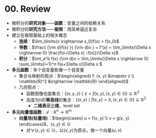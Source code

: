 # 00. Review

* 微积分的**研究对象**——**函数**：变量之间的依赖关系
* 微积分的**研究方法**——**极限**：用简单逼近复杂
* 建立在极限基础上的相关概念
  * **连续**：$\lim_\limits{x \rightarrow x_0}f(x) = f(x_0)$
  * **导数**：$\frac{ {\rm d}f(x) }{ {\rm d}x } = f'(x) = \lim_\limits{\Delta x \rightarrow 0} \frac{f(x+\Delta x) -f(x)}{\Delta x}$
  * **积分**：$\int_a^b f(x) {\rm d}x = \lim_\limits{\Delta x \rightarrow 0} \sum_\limits{i=1}^n f(a+\Delta x)\Delta x $
* **多元函数**：多个自变量影像一个自变量
  * 集合与映射的观点：$\begin{aligned} f: (x, y)  &\mapsto  z \\ \mathbb{R}^2  &\rightarrow \mathbb{R} \end{aligned}$
  * 几何观点：
    * 函数图像也是集合：$\{(x, y, z) \mid z=f(x,y), (x, y) \in \mathbb{D} \} \subseteq \mathbb{R}^3$
    * 高度为h的**等高线**的集合：$\{(x, y) \mid f(x, y)=h, (x, y) \in \mathbb{D} \} \subseteq \mathbb{R}^2$
      * **二维表示三维**，level set
* **多元向量值函数**：$\mathcal{F}: \mathbb{R}^n \rightarrow \mathbb{R}^m$
  * **向量场(标量场)**：$\begin{cases} u = f(x, y) \\ v = g(x, y) \end{cases}$，$(x, y) \in \mathbb{D}$
    * 对$\forall (x, y) \in \mathbb{D}$，以$(x, y)$为原点，做一个向量$(u, v)$



